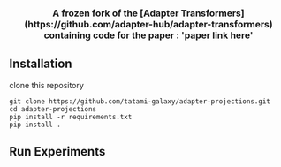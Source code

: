 
<h3 align="center">
A frozen fork of the [Adapter Transformers](https://github.com/adapter-hub/adapter-transformers) containing code for the paper : 'paper link here'
</h3>


## Installation

clone this repository

```
git clone https://github.com/tatami-galaxy/adapter-projections.git
cd adapter-projections
pip install -r requirements.txt
pip install .
```

## Run Experiments

